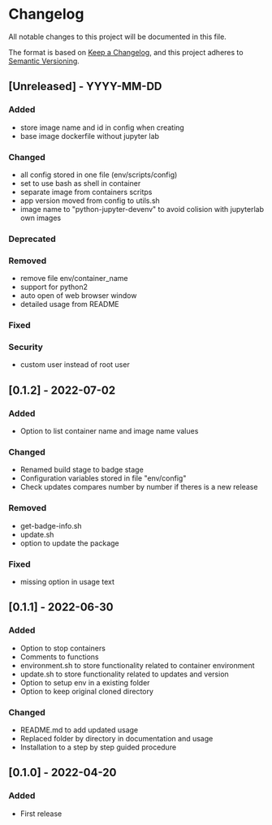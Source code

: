 # Changelog
All notable changes to this project will be documented in this file.

The format is based on [Keep a Changelog](https://keepachangelog.com/en/1.0.0/),
and this project adheres to [Semantic Versioning](https://semver.org/spec/v2.0.0.html).

## [Unreleased] - YYYY-MM-DD

### Added
- store image name and id in config when creating
- base image dockerfile without jupyter lab

### Changed
- all config stored in one file (env/scripts/config)
- set to use bash as shell in container
- separate image from containers scritps
- app version moved from config to utils.sh
- image name to "python-jupyter-devenv" to avoid colision with jupyterlab own images

### Deprecated

### Removed
- remove file env/container_name
- support for python2
- auto open of web browser window
- detailed usage from README

### Fixed

### Security
- custom user instead of root user



## [0.1.2] - 2022-07-02

### Added
- Option to list container name and image name values

### Changed
- Renamed build stage to badge stage
- Configuration variables stored in file "env/config"
- Check updates compares number by number if theres is a new release

### Removed
- get-badge-info.sh
- update.sh
- option to update the package

### Fixed
- missing option in usage text


## [0.1.1] - 2022-06-30

### Added
- Option to stop containers
- Comments to functions
- environment.sh to store functionality related to container environment
- update.sh to store functionality related to updates and version
- Option to setup env in a existing folder
- Option to keep original cloned directory

### Changed
- README.md to add updated usage
- Replaced folder by directory in documentation and usage
- Installation to a step by step guided procedure


## [0.1.0] - 2022-04-20

### Added
- First release